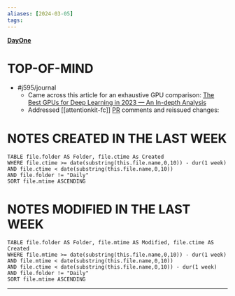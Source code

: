 ```yaml
---
aliases: [2024-03-05]
tags: 
---
```

**[DayOne](dayone://open?date=2024-03-05)**

# TOP-OF-MIND
- #j595/journal 
	- Came across this article for an exhaustive GPU comparison: [The Best GPUs for Deep Learning in 2023 — An In-depth Analysis](https://timdettmers.com/2023/01/30/which-gpu-for-deep-learning/#Estimating_Ada_Hopper_Deep_Learning_Performance)
	- Addressed [[attentionkit-fc]] [PR](https://github.pie.apple.com/heavenly/AttentionKit/pull/43) comments and reissued changes: 


# NOTES CREATED IN THE LAST WEEK
``` dataview
TABLE file.folder AS Folder, file.ctime As Created
WHERE file.ctime >= date(substring(this.file.name,0,10)) - dur(1 week) 
AND file.ctime < date(substring(this.file.name,0,10)) 
AND file.folder != "Daily"
SORT file.mtime ASCENDING
```

# NOTES MODIFIED IN THE LAST WEEK
``` dataview
TABLE file.folder AS Folder, file.mtime AS Modified, file.ctime AS Created
WHERE file.mtime >= date(substring(this.file.name,0,10)) - dur(1 week)
AND file.mtime < date(substring(this.file.name,0,10))
AND file.ctime < date(substring(this.file.name,0,10)) - dur(1 week)
AND file.folder != "Daily"
SORT file.mtime ASCENDING
```
---
